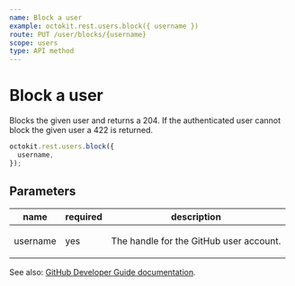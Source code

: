 ```yaml
---
name: Block a user
example: octokit.rest.users.block({ username })
route: PUT /user/blocks/{username}
scope: users
type: API method
---
```


# Block a user

Blocks the given user and returns a 204. If the authenticated user cannot block the given user a 422 is returned.

```js
octokit.rest.users.block({
  username,
});
```

## Parameters

<table>
  <thead>
    <tr>
      <th>name</th>
      <th>required</th>
      <th>description</th>
    </tr>
  </thead>
  <tbody>
    <tr><td>username</td><td>yes</td><td>

The handle for the GitHub user account.

</td></tr>
  </tbody>
</table>

See also: [GitHub Developer Guide documentation](https://docs.github.com/rest/users/blocking#block-a-user).
